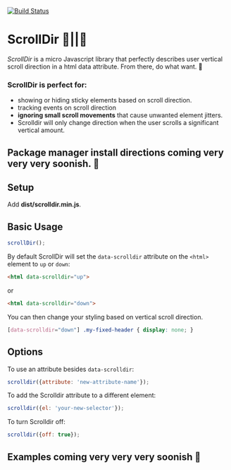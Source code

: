 
[![Build Status](https://travis-ci.org/dollarshaveclub/scrolldir.svg?branch=master)](https://travis-ci.org/dollarshaveclub/scrolldir/)

# ScrollDir 🔺||🔻

_ScrollDir_ is a micro Javascript library that perfectly describes user vertical scroll direction in a html data attribute. From there, do what want.&nbsp;💪

### ScrollDir is perfect for:
-  showing or hiding sticky elements based on scroll direction.
-  tracking events on scroll direction
-  **ignoring small scroll movements** that cause unwanted element jitters. 
  -  Scrolldir will only change direction when the user scrolls a significant vertical amount.

<!-- ## Installing from a package manager -->
## Package manager install directions coming very very very soonish. 🌴
<!-- 
npm
```sh
npm install scrollDir --save
```
bower
```sh
bower install scrollDir --save
```
yarn
```sh
yarn add scrolldir 
```
-->

## Setup 

Add **dist/scrolldir.min.js**.

## Basic Usage

```javascript
scrollDir();
```
By default ScrollDir will set the `data-scrolldir` attribute on the `<html>` element to `up` or `down`:

```html
<html data-scrolldir="up">
```
or
```html
<html data-scrolldir="down">
```

You can then change your styling based on vertical scroll direction.

```css
[data-scrolldir="down"] .my-fixed-header { display: none; }
```

## Options

To use an attribute besides `data-scrolldir`:
```javascript
scrolldir({attribute: 'new-attribute-name'});
```

To add the Scrolldir attribute to a different element:
```javascript
scrolldir({el: 'your-new-selector'});
```

To turn Scrolldir off:
```javascript
scrolldir({off: true});
```

## Examples coming very very very soonish 🌴



